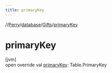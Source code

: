 ```yaml
---
title: primaryKey
---
```

//[Perry](../../../index.html)/[database](../index.html)/[Gifts](index.html)/[primaryKey](primary-key.html)



# primaryKey



[jvm]\
open override val [primaryKey](primary-key.html): Table.PrimaryKey





